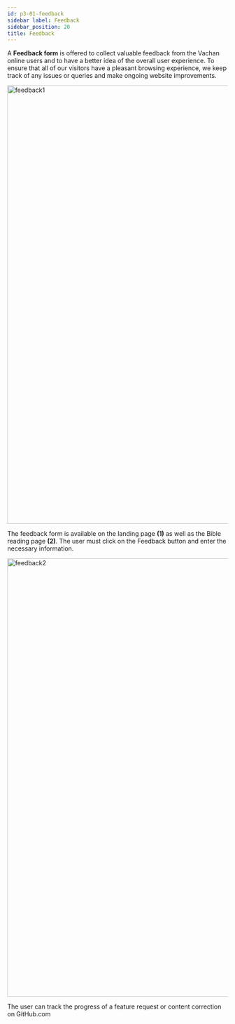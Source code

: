 ```yaml
---
id: p3-01-feedback
sidebar label: Feedback
sidebar_position: 20
title: Feedback
---
```


A **Feedback form** is offered to collect valuable feedback from the Vachan online users and to have a better idea of the overall user experience.
To ensure that all of our visitors have a pleasant browsing experience, we keep track of any issues or queries and make ongoing website improvements. 

<img src="/img/assets/feedback1.png"  width="1000px" alt="feedback1"/>

The feedback form is available on the landing page **(1)** as well as the Bible reading page **(2)**. The user must click on the Feedback button and enter the necessary information. 

<img src="/img/assets/feedback2.png"  width="1000px" alt="feedback2"/>

The user can track the progress of a feature request or content correction on GitHub.com 

